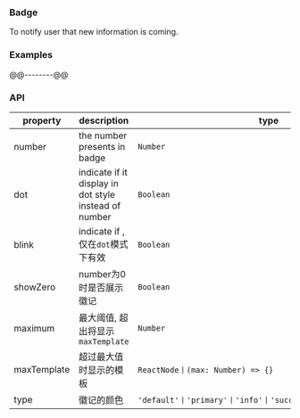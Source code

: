 ### Badge
To notify user that new information is coming.
### Examples
@@--------@@
### API
property | description | type | default
-----|------| ---- | ---
number | the number presents in badge | ```Number``` | -
dot | indicate if it display in dot style instead of number | ```Boolean``` | ```false```
blink | indicate if , 仅在```dot```模式下有效 | ```Boolean``` |```false```
showZero | number为0时是否展示徽记 | ```Boolean``` | ```false```
maximum | 最大阈值, 超出将显示```maxTemplate``` | ```Number``` | -
maxTemplate | 超过最大值时显示的模板 | ```ReactNode丨(max: Number) => {}``` | -
type | 徽记的颜色 | ```'default'丨'primary'丨'info'丨'success'丨'warning'丨'error'``` | ```'error'```
